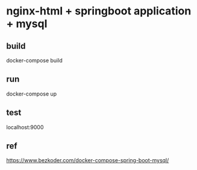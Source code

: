 # nginx-html + springboot application + mysql

## build
docker-compose build

## run
docker-compose up

## test
localhost:9000

## ref
https://www.bezkoder.com/docker-compose-spring-boot-mysql/
